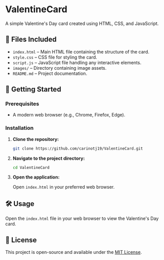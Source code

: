 # ValentineCard

A simple Valentine's Day card created using HTML, CSS, and JavaScript.

## 📂 Files Included

- `index.html` – Main HTML file containing the structure of the card.
- `style.css` – CSS file for styling the card.
- `script.js` – JavaScript file handling any interactive elements.
- `images/` – Directory containing image assets.
- `README.md` – Project documentation.

## 🚀 Getting Started

### Prerequisites

- A modern web browser (e.g., Chrome, Firefox, Edge).

### Installation

1. **Clone the repository:**

   ```bash
   git clone https://github.com/carinotj19/ValentineCard.git
   ```

2. **Navigate to the project directory:**

   ```bash
   cd ValentineCard
   ```

3. **Open the application:**

   Open `index.html` in your preferred web browser.

## 🛠️ Usage

Open the `index.html` file in your web browser to view the Valentine's Day card.


## 📄 License

This project is open-source and available under the [MIT License](LICENSE).
